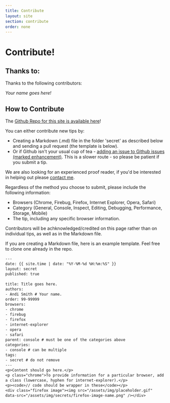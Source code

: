 ```yaml
---
title: Contribute
layout: site
section: contribute
order: none
---
```


# Contribute! #

## Thanks to: ##

Thanks to the following contributors:

*Your name goes here!*

## How to Contribute ##

The <a href="https://github.com/andismith/dev-tool-secrets" target="_blank">Github Repo for this site is available here</a>!

You can either contribute new tips by:

* Creating a Markdown (.md) file in the folder 'secret' as described below and sending a pull request (the template is below).
* Or if Github isn't your usual cup of tea - <a href="https://github.com/andismith/dev-tool-secrets/issues">adding an issue to Github issues (marked enhancement)</a>. This is a slower route - so please be patient if you submit a tip.

We are also looking for an experienced proof reader, if you'd be interested in helping out please <a href="http://www.andismith.com/contact" target="_blank">contact me</a>.

Regardless of the method you choose to submit, please include the following information:
* Browsers (Chrome, Firebug, Firefox, Internet Explorer, Opera, Safari)
* Category (General, Console, Inspect, Editing, Debugging, Performance, Storage, Mobile)
* The tip, including any specific browser information.

Contributors will be achknowledged/credited on this page rather than on individual tips, as well as in the Markdown file.

If you are creating a Markdown file, here is an example template. Feel free to clone one already in the repo.

    ---
    date: {{ site.time | date: "%Y-%M-%d %H:%m:%S" }}
    layout: secret
    published: true

    title: Title goes here.
    authors:
    - Andi Smith # Your name.
    order: 99-99999
    browsers:
    - chrome
    - firebug
    - firefox
    - internet-explorer
    - opera
    - safari
    parent: console # must be one of the categories above
    categories:
    - console # can be multiple
    tags:
    - secret # do not remove
    ---
    <p>Content should go here.</p>
    <p class="chrome">To provide information for a particular browser, add a class (lowercase, hyphen for internet-explorer).</p>
    <p><code>// code should be wrapper in these</code></p>
    <div class="firefox image"><img src="/assets/img/placeholder.gif" data-src="/assets/img/secrets/firefox-image-name.png" /></div>
